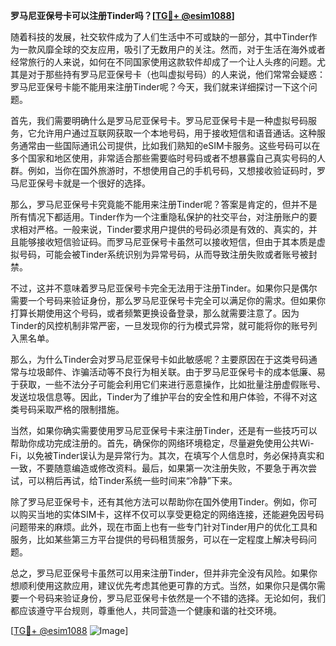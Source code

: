 **罗马尼亚保号卡可以注册Tinder吗？[[TG💪+ @esim1088](https://t.me/s/esim1088)]**

随着科技的发展，社交软件成为了人们生活中不可或缺的一部分，其中Tinder作为一款风靡全球的交友应用，吸引了无数用户的关注。然而，对于生活在海外或者经常旅行的人来说，如何在不同国家使用这款软件却成了一个让人头疼的问题。尤其是对于那些持有罗马尼亚保号卡（也叫虚拟号码）的人来说，他们常常会疑惑：罗马尼亚保号卡能不能用来注册Tinder呢？今天，我们就来详细探讨一下这个问题。

首先，我们需要明确什么是罗马尼亚保号卡。罗马尼亚保号卡是一种虚拟号码服务，它允许用户通过互联网获取一个本地号码，用于接收短信和语音通话。这种服务通常由一些国际通讯公司提供，比如我们熟知的eSIM卡服务。这些号码可以在多个国家和地区使用，非常适合那些需要临时号码或者不想暴露自己真实号码的人群。例如，当你在国外旅游时，不想使用自己的手机号码，又想接收验证码时，罗马尼亚保号卡就是一个很好的选择。

那么，罗马尼亚保号卡究竟能不能用来注册Tinder呢？答案是肯定的，但并不是所有情况下都适用。Tinder作为一个注重隐私保护的社交平台，对注册账户的要求相对严格。一般来说，Tinder要求用户提供的号码必须是有效的、真实的，并且能够接收短信验证码。而罗马尼亚保号卡虽然可以接收短信，但由于其本质是虚拟号码，可能会被Tinder系统识别为异常号码，从而导致注册失败或者账号被封禁。

不过，这并不意味着罗马尼亚保号卡完全无法用于注册Tinder。如果你只是偶尔需要一个号码来验证身份，那么罗马尼亚保号卡完全可以满足你的需求。但如果你打算长期使用这个号码，或者频繁更换设备登录，那么就需要注意了。因为Tinder的风控机制非常严密，一旦发现你的行为模式异常，就可能将你的账号列入黑名单。

那么，为什么Tinder会对罗马尼亚保号卡如此敏感呢？主要原因在于这类号码通常与垃圾邮件、诈骗活动等不良行为相关联。由于罗马尼亚保号卡的成本低廉、易于获取，一些不法分子可能会利用它们来进行恶意操作，比如批量注册虚假账号、发送垃圾信息等。因此，Tinder为了维护平台的安全性和用户体验，不得不对这类号码采取严格的限制措施。

当然，如果你确实需要使用罗马尼亚保号卡来注册Tinder，还是有一些技巧可以帮助你成功完成注册的。首先，确保你的网络环境稳定，尽量避免使用公共Wi-Fi，以免被Tinder误认为是异常行为。其次，在填写个人信息时，务必保持真实和一致，不要随意编造或修改资料。最后，如果第一次注册失败，不要急于再次尝试，可以稍后再试，给Tinder系统一些时间来“冷静”下来。

除了罗马尼亚保号卡，还有其他方法可以帮助你在国外使用Tinder。例如，你可以购买当地的实体SIM卡，这样不仅可以享受更稳定的网络连接，还能避免因号码问题带来的麻烦。此外，现在市面上也有一些专门针对Tinder用户的优化工具和服务，比如某些第三方平台提供的号码租赁服务，可以在一定程度上解决号码问题。

总之，罗马尼亚保号卡虽然可以用来注册Tinder，但并非完全没有风险。如果你想顺利使用这款应用，建议优先考虑其他更可靠的方式。当然，如果你只是偶尔需要一个号码来验证身份，罗马尼亚保号卡依然是一个不错的选择。无论如何，我们都应该遵守平台规则，尊重他人，共同营造一个健康和谐的社交环境。

[[TG💪+ @esim1088](https://t.me/s/esim1088) ![Image](https://i.postimg.cc/4NQfJmqS/Snipaste-2025-05-13-00-14-12.png)]